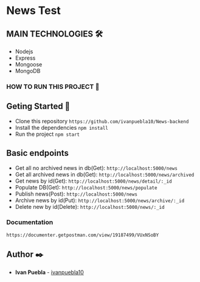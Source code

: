 # News Test 

## MAIN TECHNOLOGIES 🛠️
- Nodejs
- Express
- Mongoose
- MongoDB

### HOW TO RUN THIS PROJECT 🔧
## Geting Started 🚀
- Clone this repository `https://github.com/ivanpuebla10/News-backend`
- Install the dependencies `npm install`
- Run the project `npm start`


## Basic endpoints

* Get all no archived news in db(Get): `http://localhost:5000/news`
* Get all archived news in db(Get): `http://localhost:5000/news/archived`
* Get news by id(Get): `http://localhost:5000/news/detail/:_id`
* Populate DB(Get): `http://localhost:5000/news/populate`
* Publish news(Post): `http://localhost:5000/news`
* Archive news by id(Put): `http://localhost:5000/news/archive/:_id`
* Delete new by id(Delete): `http://localhost:5000/news/:_id`

### Documentation
```
https://documenter.getpostman.com/view/19187499/VUxNSoBY
```


## Author ✒️
* **Ivan Puebla** - [ivanpuebla10](https://github.com/ivanpuebla10)




